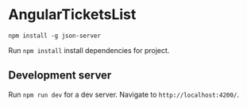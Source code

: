 # AngularTicketsList

`npm install -g json-server`

Run `npm install` install dependencies for  project.

## Development server

Run `npm run dev` for a dev server. Navigate to `http://localhost:4200/`. 